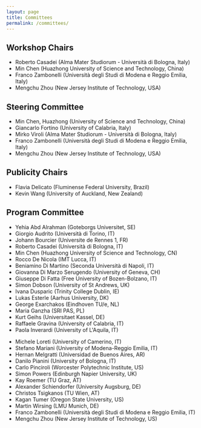 ```yaml
---
layout: page
title: Committees
permalink: /committees/
---
```


## Workshop Chairs

- Roberto Casadei (Alma Mater Studiorum - Università di Bologna, Italy)
- Min Chen (Huazhong University of Science and Technology, China)
- Franco Zambonelli (Università degli Studi di Modena e Reggio Emilia, Italy)
- Mengchu Zhou (New Jersey Institute of Technology, USA)

## Steering Committee

- Min Chen, Huazhong (University of Science and Technology, China)
- Giancarlo Fortino (University of Calabria, Italy)
- Mirko Viroli (Alma Mater Studiorum - Università di Bologna, Italy)
- Franco Zambonelli (Università degli Studi di Modena e Reggio Emilia, Italy)
- Mengchu Zhou (New Jersey Institute of Technology, USA)

## Publicity Chairs

- Flavia Delicato (Fluminense Federal University, Brazil)
- Kevin Wang (University of Auckland, New Zealand)



## Program Committee

- Yehia Abd Alrahman (Goteborgs Universitet, SE)
- Giorgio Audrito (Università di Torino, IT)
- Johann Bourcier (Universite de Rennes 1, FR)
- Roberto Casadei (Università di Bologna, IT)
- Min Chen (Huazhong University of Science and Technology, CN)
- Rocco De Nicola (IMT Lucca, IT)
- Beniamino Di Martino (Seconda Università di Napoli, IT)
- Giovanna Di Marzo Serugendo (University of Geneva, CH)
- Giuseppe Di Fatta (Free University of Bozen-Bolzano, IT)
- Simon Dobson (University of St Andrews, UK)
- Ivana Dusparic (Trinity College Dublin, IE)
- Lukas Esterle (Aarhus University, DK)
- George Exarchakos (Eindhoven TU/e, NL)
- Maria Ganzha (SRI PAS, PL)
- Kurt Geihs (Universitaet Kassel, DE)
- Raffaele Gravina (University of Calabria, IT)
- Paola Inverardi (University of L'Aquila, IT)
<!-- Antonio Jara (HOP Ubiquitous, CH)
- Peter Lewis (Aston University, UK)
-->
- Michele Loreti (University of Camerino, IT)
- Stefano Mariani (University of Modena-Reggio Emilia, IT)
- Hernan Melgratti (Universidad de Buenos Aires, AR)
- Danilo Pianini (University of Bologna, IT)
- Carlo Pinciroli (Worcester Polytechnic Institute, US)
- Simon Powers (Edinburgh Napier University, UK)
- Kay Roemer (TU Graz, AT)
- Alexander Schiendorfer (University Augsburg, DE)
- Christos Tsigkanos (TU Wien, AT)
- Kagan Tumer (Oregon State University, US)
- Martin Wirsing (LMU Munich, DE)
- Franco Zambonelli (Università degli Studi di Modena e Reggio Emilia, IT)
- Mengchu Zhou (New Jersey Institute of Technology, US)
